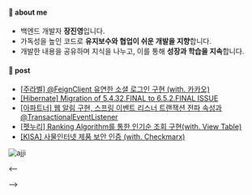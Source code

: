#### 👋 about me 
- 백엔드 개발자 **장진영**입니다.
- 가독성을 높인 코드로 **유지보수와 협업이 쉬운 개발을 지향**합니다.
- 개발한 내용을 공유하며 지식을 나누고, 이를 통해 **성장과 학습을 지속**합니다.

#### 📝 post
- [[주라벨] @FeignClient 유연한 소셜 로그인 구현 (with. 카카오)](https://jinyngg.tistory.com/40)
- [[Hibernate] Migration of 5.4.32.FINAL to 6.5.2.FINAL ISSUE](https://jinyngg.tistory.com/37)
- [[아파트너] 웹 알림 구현, 스프링 이벤트 리스너 트랜잭션 전파 속성과 @TransactionalEventListener](https://jinyngg.tistory.com/33)
- [[펫누리] Ranking Algorithm를 통한 인기순 조회 구현(with. View Table)](https://jinyngg.tistory.com/23)
- [[KISA] 사물인터넷 제품 보안 인증 (with. Checkmarx)](https://jinyngg.tistory.com/9)
















<!-- center alignment START # # # # # -->
<div align="center">

<!-- capsule-render 
![header](https://capsule-render.vercel.app/api?type=Waving&color=auto&height=300&section=header&text=John's%20Github&fontSize=90)
  -->
<!-- @TODO

-->
  

<!-- badge test
<img src="https://img.shields.io/badge/Java-blue?style=flat-square&logo=Java&logoColor=white"/> <img src="https://img.shields.io/badge/Spring-lightgreen?style=flat-square&logo=Spring&logoColor=white"/> <img src="https://img.shields.io/badge/Spring%20boot-green?style=flat-square&logo=SpringBoot&logoColor=white"/> <img src="https://img.shields.io/badge/Oracle-Pink?style=flat-square&logo=Oracle&logoColor=white"/>

🎨SNS🎨
  
[![Blog Badge](http://img.shields.io/badge/-Blog-lightgreen?style=flat-square&logo=Naver&link=https://blog.naver.com/jinyngg)](https://blog.naver.com/jinyngg) [![Velog Badge](http://img.shields.io/badge/-Velog-yellow?style=flat-square&logo=Velog&link=https://velog.io/@jinyngg)](https://velog.io/@jinyngg) [![Instagram Badge](http://img.shields.io/badge/-Insta-pink?style=flat-square&logo=Instagram&link=https://www.instagram.com/)](https://www.instagram.com/)
 -->
</div>
<!-- # # # # # center alignment END -->

<!-- 
- 👋 Hi, I’m @jinyngg
- 👀 I’m interested in ...
- 🌱 I’m currently learning ...
- 💞️ I’m looking to collaborate on ...
- 📫 How to reach me ...

<!---
jinyngg/jinyngg is a ✨ special ✨ repository because its `README.md` (this file) appears on your GitHub profile.
You can click the Preview link to take a look at your changes.

-->

![ajji](https://github.com/user-attachments/assets/bcf2a07f-a923-41a4-8182-411c2d2c669c)

<-- 



--> 

